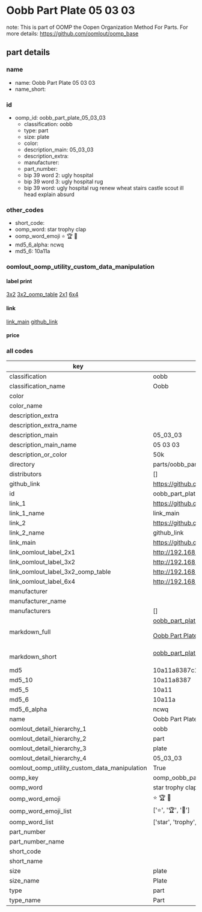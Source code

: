 # Oobb Part Plate 05 03 03  

note: This is part of OOMP the Oopen Organization Method For Parts. For more details: https://github.com/oomlout/oomp_base

##  part details





### name
* name: Oobb Part Plate 05 03 03
* name_short: 
### id
* oomp_id: oobb_part_plate_05_03_03
  * classification: oobb
  * type: part
  * size: plate
  * color: 
  * description_main: 05_03_03
  * description_extra: 
  * manufacturer: 
  * part_number: 
  * bip 39 word 2: ugly hospital
  * bip 39 word 3: ugly hospital rug
  * bip 39 word: ugly hospital rug renew wheat stairs castle scout ill head explain absurd

### other_codes
* short_code: 
* oomp_word: star trophy clap
* oomp_word_emoji :star: :trophy: :clap:
* md5_6_alpha: ncwq
* md5_6: 10a11a






### oomlout_oomp_utility_custom_data_manipulation
#### label print
[3x2](http://192.168.1.245:1112/?label=oomp%20ncwq)
[3x2_oomp_table](http://192.168.1.107:1112/?label=oomp%20ncwq)
[2x1](http://192.168.1.242:1112/?label=oomp%20ncwq)
[6x4](http://192.168.1.55:1112/?label=oomp%20ncwq)    

#### link

[link_main](https://github.com/oomlout/oomlout_oomp_current_version_messy/tree/main/parts/oobb_part_plate_05_03_03) [github_link](https://github.com/oomlout/oomlout_oomp_part_src/tree/main/parts/oobb_part_plate_05_03_03)                             

#### price







### all codes 
| key | value |  
| --- | --- |  
| classification | oobb |  
| classification_name | Oobb |  
| color |  |  
| color_name |  |  
| description_extra |  |  
| description_extra_name |  |  
| description_main | 05_03_03 |  
| description_main_name | 05 03 03 |  
| description_or_color | 50k |  
| directory | parts/oobb_part_plate_05_03_03 |  
| distributors | [] |  
| github_link | https://github.com/oomlout/oomlout_oomp_part_src/tree/main/parts/oobb_part_plate_05_03_03 |  
| id | oobb_part_plate_05_03_03 |  
| link_1 | https://github.com/oomlout/oomlout_oomp_current_version_messy/tree/main/parts/oobb_part_plate_05_03_03 |  
| link_1_name | link_main |  
| link_2 | https://github.com/oomlout/oomlout_oomp_part_src/tree/main/parts/oobb_part_plate_05_03_03 |  
| link_2_name | github_link |  
| link_main | https://github.com/oomlout/oomlout_oomp_current_version_messy/tree/main/parts/oobb_part_plate_05_03_03 |  
| link_oomlout_label_2x1 | http://192.168.1.242:1112/?label=oomp%20ncwq |  
| link_oomlout_label_3x2 | http://192.168.1.245:1112/?label=oomp%20ncwq |  
| link_oomlout_label_3x2_oomp_table | http://192.168.1.107:1112/?label=oomp%20ncwq |  
| link_oomlout_label_6x4 | http://192.168.1.55:1112/?label=oomp%20ncwq |  
| manufacturer |  |  
| manufacturer_name |  |  
| manufacturers | [] |  
| markdown_full | [oobb_part_plate_05_03_03](https://github.com/oomlout/oomlout_oomp_current_version_messy/tree/main/parts/oobb_part_plate_05_03_03)<br>[](https://github.com/oomlout/oomlout_oomp_current_version_messy/tree/main/parts/oobb_part_plate_05_03_03)<br>[Oobb Part Plate 05 03 03](https://github.com/oomlout/oomlout_oomp_current_version_messy/tree/main/parts/oobb_part_plate_05_03_03)<br><br> |  
| markdown_short | [oobb_part_plate_05_03_03](https://github.com/oomlout/oomlout_oomp_current_version_messy/tree/main/parts/oobb_part_plate_05_03_03)<br><br> |  
| md5 | 10a11a8387c14473517cfb637a1b7f60 |  
| md5_10 | 10a11a8387 |  
| md5_5 | 10a11 |  
| md5_6 | 10a11a |  
| md5_6_alpha | ncwq |  
| name | Oobb Part Plate 05 03 03 |  
| oomlout_detail_hierarchy_1 | oobb |  
| oomlout_detail_hierarchy_2 | part |  
| oomlout_detail_hierarchy_3 | plate |  
| oomlout_detail_hierarchy_4 | 05_03_03 |  
| oomlout_oomp_utility_custom_data_manipulation | True |  
| oomp_key | oomp_oobb_part_plate_05_03_03 |  
| oomp_word | star trophy clap |  
| oomp_word_emoji | :star: :trophy: :clap: |  
| oomp_word_emoji_list | [':star:', ':trophy:', ':clap:'] |  
| oomp_word_list | ['star', 'trophy', 'clap'] |  
| part_number |  |  
| part_number_name |  |  
| short_code |  |  
| short_name |  |  
| size | plate |  
| size_name | Plate |  
| type | part |  
| type_name | Part |  
